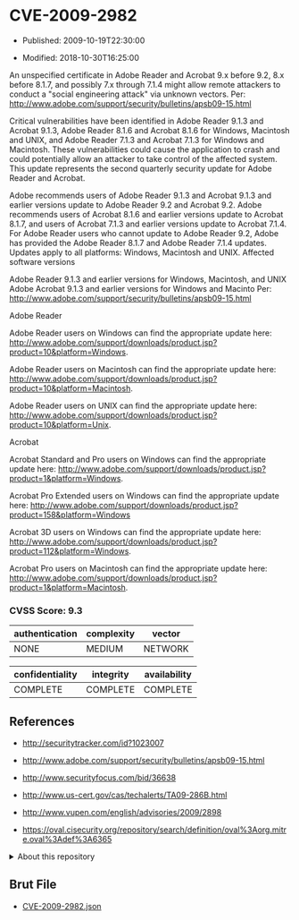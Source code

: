 # CVE-2009-2982

- Published: 2009-10-19T22:30:00

- Modified: 2018-10-30T16:25:00

An unspecified certificate in Adobe Reader and Acrobat 9.x before 9.2, 8.x before 8.1.7, and possibly 7.x through 7.1.4 might allow remote attackers to conduct a "social engineering attack" via unknown vectors. Per: http://www.adobe.com/support/security/bulletins/apsb09-15.html

Critical vulnerabilities have been identified in Adobe Reader 9.1.3 and Acrobat 9.1.3, Adobe Reader 8.1.6 and Acrobat 8.1.6 for Windows, Macintosh and UNIX, and Adobe Reader 7.1.3 and Acrobat 7.1.3 for Windows and Macintosh. These vulnerabilities could cause the application to crash and could potentially allow an attacker to take control of the affected system. This update represents the second quarterly security update for Adobe Reader and Acrobat.

Adobe recommends users of Adobe Reader 9.1.3 and Acrobat 9.1.3 and earlier versions update to Adobe Reader 9.2 and Acrobat 9.2. Adobe recommends users of Acrobat 8.1.6 and earlier versions update to Acrobat 8.1.7, and users of Acrobat 7.1.3 and earlier versions update to Acrobat 7.1.4. For Adobe Reader users who cannot update to Adobe Reader 9.2, Adobe has provided the Adobe Reader 8.1.7 and Adobe Reader 7.1.4 updates. Updates apply to all platforms: Windows, Macintosh and UNIX.
Affected software versions

Adobe Reader 9.1.3 and earlier versions for Windows, Macintosh, and UNIX
Adobe Acrobat 9.1.3 and earlier versions for Windows and Macinto Per: http://www.adobe.com/support/security/bulletins/apsb09-15.html

Adobe Reader

Adobe Reader users on Windows can find the appropriate update here: http://www.adobe.com/support/downloads/product.jsp?product=10&platform=Windows.

Adobe Reader users on Macintosh can find the appropriate update here: http://www.adobe.com/support/downloads/product.jsp?product=10&platform=Macintosh.

Adobe Reader users on UNIX can find the appropriate update here: http://www.adobe.com/support/downloads/product.jsp?product=10&platform=Unix.

Acrobat

Acrobat Standard and Pro users on Windows can find the appropriate update here:
http://www.adobe.com/support/downloads/product.jsp?product=1&platform=Windows.

Acrobat Pro Extended users on Windows can find the appropriate update here: http://www.adobe.com/support/downloads/product.jsp?product=158&platform=Windows

Acrobat 3D users on Windows can find the appropriate update here:
http://www.adobe.com/support/downloads/product.jsp?product=112&platform=Windows.

Acrobat Pro users on Macintosh can find the appropriate update here:
http://www.adobe.com/support/downloads/product.jsp?product=1&platform=Macintosh.

### CVSS Score: **9.3**

| authentication | complexity | vector |
| --- | --- | --- |
| NONE | MEDIUM | NETWORK |

| confidentiality | integrity | availability |
| --- | --- | --- |
| COMPLETE | COMPLETE | COMPLETE |

## References

* http://securitytracker.com/id?1023007

* http://www.adobe.com/support/security/bulletins/apsb09-15.html

* http://www.securityfocus.com/bid/36638

* http://www.us-cert.gov/cas/techalerts/TA09-286B.html

* http://www.vupen.com/english/advisories/2009/2898

* https://oval.cisecurity.org/repository/search/definition/oval%3Aorg.mitre.oval%3Adef%3A6365

<details>
<summary>About this repository</summary> 

  This repository is part of the project [Live Hack CVE](https://github.com/Live-Hack-CVE). Main website can be found [www.live-hack.org](https://www.live-hack.org) 
  
  Made by [Sn0wAlice](https://github.com/Sn0wAlice) for the people that care about security and need to have a feed of the latest CVEs. Hope you enjoy it, don't forget to star the repo and follow me on [Twitter](https://twitter.com/Sn0wAlice) and [Github](https://github.com/Sn0wAlice). And that is my [personnal website](https://www.alice-snow.me/)

  - [Home Page](https://github.com/Live-Hack-CVE)
  - [Framework](https://github.com/Live-Hack-CVE/cve-framework)
  - [CVE database](https://github.com/Live-Hack-CVE/full_database)
  - [Changelog](https://github.com/Live-Hack-CVE/Changelog)
</details>

## Brut File

* [CVE-2009-2982.json](https://raw.githubusercontent.com/Live-Hack-CVE/full_database/main/cves/2009/CVE-2009-2982.json)

